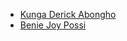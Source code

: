 - [Kunga Derick Abongho](https://github.com/dericko681)
- [Benie Joy Possi](https://github.com/benie-joy-possi)
